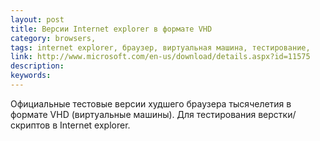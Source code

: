 ```yaml
---
layout: post
title: Версии Internet explorer в формате VHD
category: browsers, 
tags: internet explorer, браузер, виртуальная машина, тестирование, 
link: http://www.microsoft.com/en-us/download/details.aspx?id=11575
description: 
keywords: 
---
```


<p>Официальные тестовые версии худшего браузера тысячелетия в формате VHD (виртуальные машины). Для тестирования верстки/скриптов в Internet explorer.</p>
